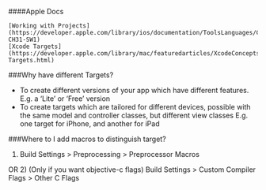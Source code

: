 ####Apple Docs
 
    [Working with Projects](https://developer.apple.com/library/ios/documentation/ToolsLanguages/Conceptual/Xcode_Overview/CreatingProjects.html#//apple_ref/doc/uid/TP40010215-CH31-SW1)
    [Xcode Targets](https://developer.apple.com/library/mac/featuredarticles/XcodeConcepts/Concept-Targets.html)



###Why have different Targets?

- To create different versions of your app which have different features. E.g. a ‘Lite’ or ‘Free’ version
- To create targets which are tailored for different devices, possible with the same model and controller classes, but different view classes E.g. one target for iPhone, and another for iPad


###Where to I add macros to distinguish target?

1) Build Settings > Preprocessing > Preprocessor Macros

OR
2) (Only if you want objective-c flags)  Build Settings >  Custom Compiler Flags > Other C Flags

